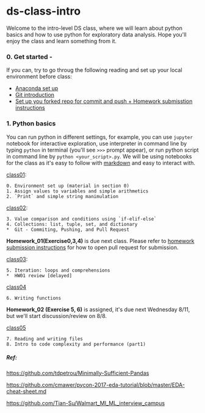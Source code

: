 # ds-class-intro

Welcome to the intro-level DS class, where we will learn about python basics and how to use python for exploratory data analysis. Hope you'll enjoy the class and learn something from it.

### 0. Get started - 
If you can, try to go throug the following reading and set up your local environment before class:

- [Anaconda set up](https://github.com/emma-data-works/ds-class-intro/blob/master/python_basics/class01/Anaconda_setup.md) 
- [Git introduction](https://github.com/emma-data-works/ds-class-intro/blob/master/python_basics/class01/git_setup.md)
- [Set up you forked repo for commit and push + Homework submisstion instructions](https://github.com/emma-data-works/ds-class-intro/blob/master/Git-setup-and-hw-instruction.md)

### 1. Python basics
You can run python in different settings, for example, you can use `jupyter` notebook for interactive exploration, use interpreter in command line by typing `python` in terminal (you'll see `>>>` prompt appear), or run python script in command line by `python <your_script>.py`. We will be using notebooks for the class as it's easy to follow with [markdown](https://guides.github.com/features/mastering-markdown/) and easy to interact with.

[class01](https://github.com/emma-data-works/ds-class-intro/tree/master/python_basics/class01):

	0. Environment set up (material in section 0)
	1. Assign values to variables and simple arithmetics
	2. `Print` and simple string manimulation

[class02](https://github.com/emma-data-works/ds-class-intro/tree/master/python_basics/class02):

	3. Value comparison and conditions using `if-elif-else`
	4. Collections: list, tuple, set, and dictionary
	*  Git - Commiting, Pushing, and Pull Request

**Homework_01(Exercise0,3,4)** is due next class. Please refer to [homework submission instructions](https://github.com/emma-data-works/ds-class-intro/blob/master/Git-setup-and-hw-instruction.md) for how to open pull request for submission.

[class03](https://github.com/emma-data-works/ds-class-intro/tree/master/python_basics/class02):

	5. Iteration: loops and comprehensions
	*  HW01 review [delayed]

[class04](https://github.com/emma-data-works/ds-class-intro/tree/master/python_basics/class02)

	6. Writing functions

**Homework_02 (Exercise 5, 6)** is assigned, it's due next Wednesday 8/11, but we'll start discussion/review on 8/8.

[class05](https://github.com/emma-data-works/ds-class-intro/tree/master/python_basics/class03)

	7. Reading and writing files
	8. Intro to code complexity and performance (part1)
	
##### Ref:
https://github.com/tdpetrou/Minimally-Sufficient-Pandas

https://github.com/cmawer/pycon-2017-eda-tutorial/blob/master/EDA-cheat-sheet.md

https://github.com/Tian-Su/Walmart_MI_ML_interview_campus
